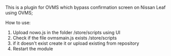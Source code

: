 This is a plugin for OVMS which bypass confirmation screen on Nissan Leaf using OVMS;

How to use:
1. Upload nowo.js in the folder /store/scripts using UI 
2. Check if the file ovmsmain.js exists /store/scripts
3. if it doesn't exist create it or upload existing from repository
4. Restart the module